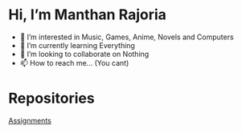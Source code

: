 # Hi, I’m Manthan Rajoria
- 👀 I’m interested in Music, Games, Anime, Novels and Computers
- 🌱 I’m currently learning Everything
- 💞️ I’m looking to collaborate on Nothing
- 📫 How to reach me... (You cant)

# Repositories
[Assignments](https://github.com/metacube-manthan-rajoria/Assignments)

